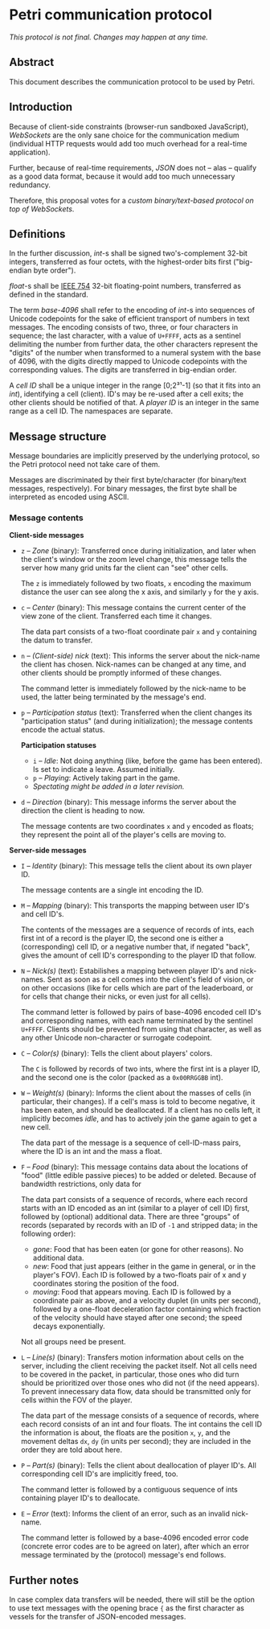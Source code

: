 # Petri communication protocol

*This protocol is not final. Changes may happen at any time.*

## Abstract

This document describes the communication protocol to be used by Petri.

## Introduction

Because of client-side constraints (browser-run sandboxed JavaScript),
*WebSockets* are the only sane choice for the communication medium
(individual HTTP requests would add too much overhead for a real-time
application).

Further, because of real-time requirements, *JSON* does not – alas –
qualify as a good data format, because it would add too much unnecessary
redundancy.

Therefore, this proposal votes for a *custom binary/text-based protocol
on top of WebSockets*.

## Definitions

In the further discussion, *int*-s shall be signed two's-complement
32-bit integers, transferred as four octets, with the highest-order bits
first ("big-endian byte order").

*float*-s shall be [IEEE 754](https://en.wikipedia.org/wiki/IEE_754) 32-bit
floating-point numbers, transferred as defined in the standard.

The term *base-4096* shall refer to the encoding of *int*-s into
sequences of Unicode codepoints for the sake of efficient transport of
numbers in text messages. The encoding consists of two, three, or four
characters in sequence; the last character, with a value of `U+FFFF`, acts
as a sentinel delimiting the number from further data, the other characters
represent the "digits" of the number when transformed to a numeral system
with the base of 4096, with the digits directly mapped to Unicode codepoints
with the corresponding values. The digits are transferred in big-endian
order.

A *cell ID* shall be a unique integer in the range \[0;2³¹-1\] (so that it
fits into an *int*), identifying a cell (client). ID's may be re-used after
a cell exits; the other clients should be notified of that. A *player ID* is
an integer in the same range as a cell ID. The namespaces are separate.

## Message structure

Message boundaries are implicitly preserved by the underlying protocol, so
the Petri protocol need not take care of them.

Messages are discriminated by their first byte/character (for
binary/text messages, respectively). For binary messages, the first byte
shall be interpreted as encoded using ASCII.

### Message contents

**Client-side messages**

- `z` – *Zone* (binary): Transferred once during initialization, and later
  when the client's window or the zoom level change, this message tells the
  server how many grid units far the client can "see" other cells.

  The `z` is immediately followed by two floats, `x` encoding the maximum
  distance the user can see along the x axis, and similarly `y` for the y
  axis.
- `c` – *Center* (binary): This message contains the current center of the
  view zone of the client. Transferred each time it changes.

  The data part consists of a two-float coordinate pair `x` and `y`
  containing the datum to transfer.
- `n` – *(Client-side) nick* (text): This informs the server about the
  nick-name the client has chosen. Nick-names can be changed at any time, and
  other clients should be promptly informed of these changes.

  The command letter is immediately followed by the nick-name to be used,
  the latter being terminated by the message's end.
- `p` – *Participation status* (text): Transferred when the client changes
  its "participation status" (and during initialization); the message
  contents encode the actual status.

  **Participation statuses**

  - `i` – *Idle*: Not doing anything (like, before the game has been
    entered). Is set to indicate a leave. Assumed initially.
  - `p` – *Playing*: Actively taking part in the game.
  - *Spectating might be added in a later revision.*
- `d` – *Direction* (binary): This message informs the server about the
  direction the client is heading to now.

  The message contents are two coordinates `x` and `y` encoded as floats;
  they represent the point all of the player's cells are moving to.

**Server-side messages**

- `I` – *Identity* (binary): This message tells the client about its own
  player ID.

  The message contents are a single int encoding the ID.
- `M` – *Mapping* (binary): This transports the mapping between user ID's and
  cell ID's.

  The contents of the messages are a sequence of records of ints, each first
  int of a record is the player ID, the second one is either a
  (corresponding) cell ID, or a negative number that, if negated "back",
  gives the amount of cell ID's corresponding to the player ID that follow.
- `N` – *Nick(s)* (text): Estabilishes a mapping between player ID's and
  nick-names. Sent as soon as a cell comes into the client's field of vision,
  or on other occasions (like for cells which are part of the leaderboard, or
  for cells that change their nicks, or even just for all cells).

  The command letter is followed by pairs of base-4096 encoded cell ID's and
  corresponding names, with each name terminated by the sentinel `U+FFFF`.
  Clients should be prevented from using that character, as well as any
  other Unicode non-character or surrogate codepoint.
- `C` – *Color(s)* (binary): Tells the client about players' colors.

  The `C` is followed by records of two ints, where the first int is a
  player ID, and the second one is the color (packed as a `0x00RRGGBB` int).
- `W` – *Weight(s)* (binary): Informs the client about the masses of cells (in
  particular, their changes). If a cell's mass is told to become negative, it
  has been eaten, and should be deallocated. If a client has no cells left,
  it implicitly becomes *idle*, and has to actively join the game again to
  get a new cell.

  The data part of the message is a sequence of cell-ID-mass pairs, where the
  ID is an int and the mass a float.
- `F` – *Food* (binary): This message contains data about the locations of
  "food" (little edible passive pieces) to be added or deleted. Because of
  bandwidth restrictions, only data for

  The data part consists of a sequence of records, where each record starts
  with an ID encoded as an int (similar to a player of cell ID) first,
  followed by (optional) additional data. There are three "groups" of records
  (separated by records with an ID of `-1` and stripped data; in the
  following order):
  - *gone*: Food that has been eaten (or gone for other reasons). No
    additional data.
  - *new*: Food that just appears (either in the game in general, or in the
    player's FOV). Each ID is followed by a two-floats pair of x and y
    coordinates storing the position of the food.
  - *moving*: Food that appears moving. Each ID is followed by a coordinate
    pair as above, and a velocity duplet (in units per second), followed by
    a one-float deceleration factor containing which fraction of the velocity
    should have stayed after one second; the speed decays exponentially.

  Not all groups need be present.
- `L` – *Line(s)* (binary): Transfers motion information about cells on the
  server, including the client receiving the packet itself. Not all cells
  need to be covered in the packet, in particular, those ones who did turn
  should be prioritized over those ones who did not (if the need appears). To
  prevent innecessary data flow, data should be transmitted only for cells
  within the FOV of the player.

  The data part of the message consists of a sequence of records, where each
  record consists of an int and four floats. The int contains the cell ID the
  information is about, the floats are the position `x`, `y`, and the
  movement deltas `dx`, `dy` (in units per second); they are included in the
  order they are told about here.
- `P` – *Part(s)* (binary): Tells the client about deallocation of player
  ID's. All corresponding cell ID's are implicitly freed, too.

  The command letter is followed by a contiguous sequence of ints containing
  player ID's to deallocate.
- `E` – *Error* (text): Informs the client of an error, such as an invalid
  nick-name.

  The command letter is followed by a base-4096 encoded error code (concrete
  error codes are to be agreed on later), after which an error message
  terminated by the (protocol) message's end follows.

## Further notes

In case complex data transfers will be needed, there will still be the option
to use text messages with the opening brace `{` as the first character as
vessels for the transfer of JSON-encoded messages.
